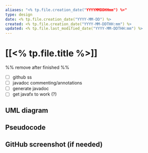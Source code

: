 ```yaml
---
aliases: "<% tp.file.creation_date("YYYYMMDDHHmm") %>"
type: design
date: <% tp.file.creation_date("YYYY-MM-DD") %>
created: <% tp.file.creation_date("YYYY-MM-DDTHH:mm") %>
updated: <% tp.file.last_modified_date("YYYY-MM-DDTHH:mm") %>
---
```

# [[<% tp.file.title %>]]
%% remove after finished %%
- [ ] github ss
- [ ] javadoc commenting/annotations
- [ ] generate javadoc
- [ ] get javafx to work (?)

## UML diagram

## Pseudocode

## GitHub screenshot (if needed)
